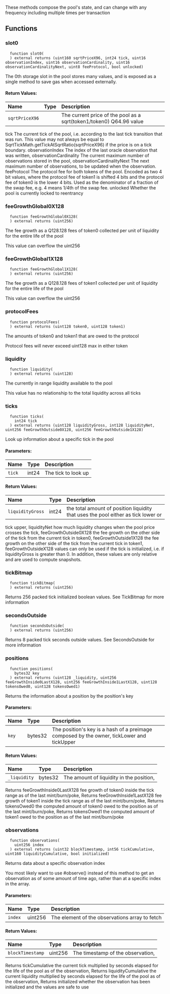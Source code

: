 These methods compose the pool's state, and can change with any frequency including multiple times
per transaction


## Functions
### slot0
```solidity
  function slot0(
  ) external returns (uint160 sqrtPriceX96, int24 tick, uint16 observationIndex, uint16 observationCardinality, uint16 observationCardinalityNext, uint8 feeProtocol, bool unlocked)
```
The 0th storage slot in the pool stores many values, and is exposed as a single method to save gas
when accessed externally.



#### Return Values:
| Name                           | Type          | Description                                                                  |
| :----------------------------- | :------------ | :--------------------------------------------------------------------------- |
|`sqrtPriceX96`|  | The current price of the pool as a sqrt(token1/token0) Q64.96 value
tick The current tick of the pool, i.e. according to the last tick transition that was run.
This value may not always be equal to SqrtTickMath.getTickAtSqrtRatio(sqrtPriceX96) if the price is on a tick
boundary.
observationIndex The index of the last oracle observation that was written,
observationCardinality The current maximum number of observations stored in the pool,
observationCardinalityNext The next maximum number of observations, to be updated when the observation.
feeProtocol The protocol fee for both tokens of the pool.
Encoded as two 4 bit values, where the protocol fee of token1 is shifted 4 bits and the protocol fee of token0
is the lower 4 bits. Used as the denominator of a fraction of the swap fee, e.g. 4 means 1/4th of the swap fee.
unlocked Whether the pool is currently locked to reentrancy
### feeGrowthGlobal0X128
```solidity
  function feeGrowthGlobal0X128(
  ) external returns (uint256)
```
The fee growth as a Q128.128 fees of token0 collected per unit of liquidity for the entire life of the pool

This value can overflow the uint256


### feeGrowthGlobal1X128
```solidity
  function feeGrowthGlobal1X128(
  ) external returns (uint256)
```
The fee growth as a Q128.128 fees of token1 collected per unit of liquidity for the entire life of the pool

This value can overflow the uint256


### protocolFees
```solidity
  function protocolFees(
  ) external returns (uint128 token0, uint128 token1)
```
The amounts of token0 and token1 that are owed to the protocol

Protocol fees will never exceed uint128 max in either token


### liquidity
```solidity
  function liquidity(
  ) external returns (uint128)
```
The currently in range liquidity available to the pool

This value has no relationship to the total liquidity across all ticks


### ticks
```solidity
  function ticks(
    int24 tick
  ) external returns (uint128 liquidityGross, int128 liquidityNet, uint256 feeGrowthOutside0X128, uint256 feeGrowthOutside1X128)
```
Look up information about a specific tick in the pool


#### Parameters:
| Name | Type | Description                                                          |
| :--- | :--- | :------------------------------------------------------------------- |
|`tick` | int24 | The tick to look up

#### Return Values:
| Name                           | Type          | Description                                                                  |
| :----------------------------- | :------------ | :--------------------------------------------------------------------------- |
|`liquidityGross`| int24 | the total amount of position liquidity that uses the pool either as tick lower or
tick upper,
liquidityNet how much liquidity changes when the pool price crosses the tick,
feeGrowthOutside0X128 the fee growth on the other side of the tick from the current tick in token0,
feeGrowthOutside1X128 the fee growth on the other side of the tick from the current tick in token1,
feeGrowthOutsideX128 values can only be used if the tick is initialized,
i.e. if liquidityGross is greater than 0. In addition, these values are only relative and are used to
compute snapshots.
### tickBitmap
```solidity
  function tickBitmap(
  ) external returns (uint256)
```
Returns 256 packed tick initialized boolean values. See TickBitmap for more information



### secondsOutside
```solidity
  function secondsOutside(
  ) external returns (uint256)
```
Returns 8 packed tick seconds outside values. See SecondsOutside for more information



### positions
```solidity
  function positions(
    bytes32 key
  ) external returns (uint128 _liquidity, uint256 feeGrowthInside0LastX128, uint256 feeGrowthInside1LastX128, uint128 tokensOwed0, uint128 tokensOwed1)
```
Returns the information about a position by the position's key


#### Parameters:
| Name | Type | Description                                                          |
| :--- | :--- | :------------------------------------------------------------------- |
|`key` | bytes32 | The position's key is a hash of a preimage composed by the owner, tickLower and tickUpper

#### Return Values:
| Name                           | Type          | Description                                                                  |
| :----------------------------- | :------------ | :--------------------------------------------------------------------------- |
|`_liquidity`| bytes32 | The amount of liquidity in the position,
Returns feeGrowthInside0LastX128 fee growth of token0 inside the tick range as of the last mint/burn/poke,
Returns feeGrowthInside1LastX128 fee growth of token1 inside the tick range as of the last mint/burn/poke,
Returns tokensOwed0 the computed amount of token0 owed to the position as of the last mint/burn/poke,
Returns tokensOwed1 the computed amount of token1 owed to the position as of the last mint/burn/poke
### observations
```solidity
  function observations(
    uint256 index
  ) external returns (uint32 blockTimestamp, int56 tickCumulative, uint160 liquidityCumulative, bool initialized)
```
Returns data about a specific observation index

You most likely want to use #observe() instead of this method to get an observation as of some amount of time
ago, rather than at a specific index in the array.

#### Parameters:
| Name | Type | Description                                                          |
| :--- | :--- | :------------------------------------------------------------------- |
|`index` | uint256 | The element of the observations array to fetch

#### Return Values:
| Name                           | Type          | Description                                                                  |
| :----------------------------- | :------------ | :--------------------------------------------------------------------------- |
|`blockTimestamp`| uint256 | The timestamp of the observation,
Returns tickCumulative the current tick multiplied by seconds elapsed for the life of the pool as of the
observation,
Returns liquidityCumulative the current liquidity multiplied by seconds elapsed for the life of the pool as of
the observation,
Returns initialized whether the observation has been initialized and the values are safe to use
